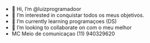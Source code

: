 - 👋 Hi, I’m @luizprogramadoor
- 👀 I’m interested in  conquistar todos os meus objetivos.
- 🌱 I’m currently learning  programaçoes (DS)
- 💞️ I’m looking to collaborate on com o meu melhor
- MC Meio de comunicaçao (11) 940329620
<!---
luizprogramadoor/luizprogramadoor is a ✨ special ✨ repository because its `README.md` (this file) appears on your GitHub profile.
You can click the Preview link to take a look at your changes.
--->
